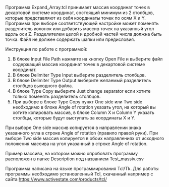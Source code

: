 Программа Expand_Array.tcl принимает массив координат точек в декартовой системе координат, состоящий минимум из 2 столбцов, которые представляют из cебя координаты точек по осям X и Y. Программа при выборе соответствующей настройке может поменять разделитель колонок или добавить массив точек на указанный угол вдоль оси Z. Разделителем целой и дробной частей числа должна быть точка. Файл не должен содержать шапки или предисловия.

Инструкция по работе с программой:
1) В блоке Input File Path нажмите на кнопку Open File и выберите файл содержащий массив координат точек в декартовой системе координат.
2) В блоке Delimiter Type Input выберите разделитель столбцов.
3) В блоке Delimiter Type Output выберите желаемый разделитель столбцов выходного файла.
4) В блоке Type Copy выберите Just change separator если хотите только поменять разделитель столбцов. 
5) При выборе в блоке Type Copy пункт One side или Two side необходимо в блоке Angle of rotation указать угол, на который вы хотите копировать массив, в блоке Column X и Column Y указать столбцы, которые будут выступать за координаты X и Y.

При выборе One side массив копируется в направлении знака указанного угла в строке Angle of rotation (правило правой руки).
При выборе Two side массив копируется в обоих направлениях от исходного положения массива на угол указанный в строке Angle of rotation.

Пример массива, на котором можно опробовать программу расположен в папке Description под названием Test_massiv.csv

Программа написана на языке программирования Tcl/Tk.
Для работы программы необходимо установленный Tcl, скачанный например с сайта https://www.activestate.com/products/tcl/